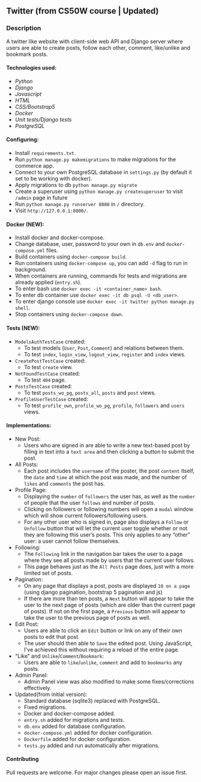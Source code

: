 ## Twitter (from CS50W course | Updated)

### Description
A twitter like website with client-side web API and Django server where users are able to create posts, follow each other, comment, like/unlike and bookmark posts. 

#### Technologies used:
- *Python*
- *Django*
- *Javascript*
- *HTML*
- *CSS/Bootstrap5*
- *Docker*
- *Unit tests/Django tests*
- *PostgreSQL*

#### Configuring:
- Install ```requirements.txt```.
- Run ```python manage.py makemigrations``` to make migrations for the commerce app.
- Connect to your own PostgreSQL database in ```settings.py``` (by default it set to be working with docker).
- Apply migrations to db ```python manage.py migrate```
- Create a superuser using ```python manage.py createsuperuser``` to visit ```/admin``` page in future
- Run ```python manage.py runserver 8080``` in ```/``` directory.
- Visit ```http://127.0.0.1:8000/```.

#### Docker (NEW):
- Install docker and docker-compose.
- Change database, user, password to your own in ```db.env``` and ```docker-compose.yml``` files.
- Build containers using ```docker-compose build```.
- Run containers using ```docker-compose up```, you can add ```-d``` flag to run in background.
- When containers are running, commands for tests and migrations are already applied (```entry.sh```).
- To enter bash use ```docker exec -it <container_name> bash```.
- To enter db container use ```docker exec -it db psql -U <db_user>```.
- To enter django console use ```docker exec -it twitter python manage.py shell```.
- Stop containers using ```docker-compose down```.

#### Tests (NEW):
- ```ModelsAuthTestCase``` created: 
  - To test models (```User```, ```Post```, ```Comment```) and relations between them.
  - To test ```index```, ```login_view```, ```logout_view```, ```register``` and ```index``` views. 
- ```CreatePostTestCase``` created:
  - To test ```create``` view.
- ```NotFoundTestCase``` created:
  - To test ```404``` page.
- ```PostsTestCase``` created:
  - To test ```posts_wo_pg```, ```posts_all```, ```posts``` and ```post``` views.
- ```ProfileUserTestCase``` created:
  - To test ```profile_own```, ```profile_wo_pg```, ```profile```, ```followers``` and ```users``` views.
  
#### Implementations:
- New Post:
    - Users who are signed in are able to write a new text-based post by filling in text into a ```text area``` and then clicking a button to submit the post.
- All Posts:
    - Each post includes the ```username``` of the poster, the post ```content``` itself, the ```date``` and ```time``` at which the post was made, and the number of ```likes``` and ```comments``` the post has.
- Profile Page:
    - Displaying the ```number``` of ```followers``` the user has, as well as the ```number``` of people that the user ```follows``` and number of posts.
    - Clicking on followers or following numbers will open a ```modal``` window which will show current followers/following users.
    - For any other user who is signed in, page also displays a ```Follow``` or ```Unfollow``` button that will let the current user toggle whether or not they are following this user’s posts. This only applies to any “other” user: a user cannot follow themselves.
- Following:
    - The ```Following``` link in the navigation bar takes the user to a page where they see all posts made by users that the current user follows.
    - This page behaves just as the ```All Posts``` page does, just with a more limited set of posts.
- Pagination: 
    - On any page that displays a post, posts are displayed ```10 on a page``` (using django pagination, bootstrap 5 pagination and js)
    - If there are more than ten posts, a ```Next``` button will appear to take the user to the next page of posts (which are older than the current page of posts). If not on the first page, a ```Previous``` button will appear to take the user to the previous page of posts as well.
- Edit Post:
    - Users are able to click an ```Edit``` button or link on any of their own posts to edit that post.
    - The user should then able to ```Save``` the edited post. Using JavaScript, I've achieved this without requiring a reload of the entire page.
- “Like” and ```Unlike```/```Comment```/```Bookmark```:
    - Users are able to ```like```/```unlike```, ```comment``` and add to ```bookmarks``` any posts.
- Admin Panel:
    - Admin Panel view was also modified to make some fixes/corrections effectively.
- Updated(from initial version):
  	- Standard database (sqlite3) replaced with PostgreSQL.
    - Fixed migrations.
    - Docker and docker-compose added.
    - ```entry.sh``` added for migrations and tests.
    - ```db.env``` added for database configuration.
    - ```docker-compose.yml``` added for docker configuration.
    - ```Dockerfile``` added for docker configuration.
    - ```tests.py``` added and run automatically after migrations.

#### Contributing
Pull requests are welcome. For major changes please open an issue first.